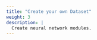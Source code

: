 ```yaml
---
title: "Create your own Dataset"
weight: 3
description: | 
  Create neural network modules.
---
```



